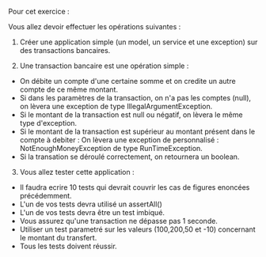 Pour cet exercice :


Vous allez devoir effectuer les opérations suivantes : 


1. Créer une application simple (un model, un service et une exception) sur des transactions bancaires.
   
2.  Une transaction bancaire est une opération simple : 
   
  - On débite un compte d'une certaine somme et on credite un autre compte de ce même montant.
  - Si dans les paramètres de la transaction, on n'a pas les comptes (null), on lèvera une exception de type IllegalArgumentException.
  - Si le montant de la transaction est null ou négatif, on lèvera le même type d'exception.
  - Si le montant de la transaction est supérieur au montant présent dans le compte à debiter : On lèvera une exception de personnalisé : NotEnoughMoneyException de type RunTimeException.
  - Si la transation se déroulé correctement, on retournera un boolean.
  
3. Vous allez tester cette application : 
  - Il faudra ecrire 10 tests qui devrait couvrir les cas de figures enoncées précédemment.
  - L'un de vos tests devra utilisé un assertAll()
  - L'un de vos tests devra être un test imbiqué.
  - Vous assurez qu'une transaction ne dépasse pas 1 seconde.
  - Utiliser un test parametré sur les valeurs (100,200,50 et -10) concernant le montant du transfert.
  - Tous les tests doivent réussir.